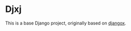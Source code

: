 # Djxj

This is a base Django project, originally based on [djangox](https://github.com/wsvincent/djangox).
